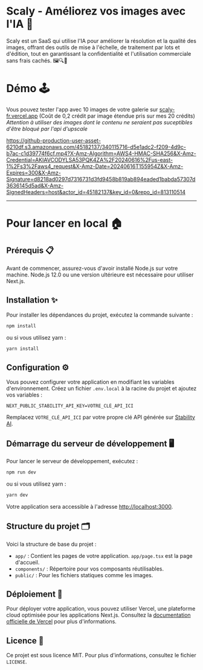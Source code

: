# Scaly - Améliorez vos images avec l'IA 🚀

Scaly est un SaaS qui utilise l'IA pour améliorer la résolution et la qualité des images, offrant des outils de mise à l'échelle, de traitement par lots et d'édition, tout en garantissant la confidentialité et l'utilisation commerciale sans frais cachés. 🖼️🔍🔐

# Démo 🕹️
Vous pouvez tester l'app avec 10 images de votre galerie sur [scaly-fr.vercel.app](https://scaly-fr.vercel.app/)
(Coût de 0,2 crédit par image étendue pris sur mes 20 crédits)
_Attention à utiliser des images dont le contenu ne seraient pas suceptibles d'être bloqué par l'api d'upscale_


https://github-production-user-asset-6210df.s3.amazonaws.com/45182137/340115716-d5e1adc2-f209-4d9c-b7ac-c1d39774f6cf.mp4?X-Amz-Algorithm=AWS4-HMAC-SHA256&X-Amz-Credential=AKIAVCODYLSA53PQK4ZA%2F20240616%2Fus-east-1%2Fs3%2Faws4_request&X-Amz-Date=20240616T155954Z&X-Amz-Expires=300&X-Amz-Signature=d8218ad0297d7316731d3fd9458b819ab894eaded1babda57307d3636145d5ad&X-Amz-SignedHeaders=host&actor_id=45182137&key_id=0&repo_id=813110514


--------------------------------------------------------

# Pour lancer en local 🏠
## Prérequis 📋

Avant de commencer, assurez-vous d'avoir installé Node.js sur votre machine. Node.js 12.0 ou une version ultérieure est nécessaire pour utiliser Next.js.

## Installation ✨

Pour installer les dépendances du projet, exécutez la commande suivante :

```bash
npm install
```

ou si vous utilisez yarn :

```bash
yarn install
```

## Configuration ⚙️

Vous pouvez configurer votre application en modifiant les variables d'environnement. Créez un fichier `.env.local` à la racine du projet et ajoutez vos variables :

```plaintext
NEXT_PUBLIC_STABILITY_API_KEY=VOTRE_CLÉ_API_ICI
```

Remplacez `VOTRE_CLÉ_API_ICI` par votre propre clé API générée sur [Stability AI](https://platform.stability.ai/account/keys).

## Démarrage du serveur de développement 🖥️

Pour lancer le serveur de développement, exécutez :

```bash
npm run dev
```

ou si vous utilisez yarn :

```bash
yarn dev
```

Votre application sera accessible à l'adresse [http://localhost:3000](http://localhost:3000).

## Structure du projet 🗂️

Voici la structure de base du projet :

- `app/` : Contient les pages de votre application. `app/page.tsx` est la page d'accueil.
- `components/` : Répertoire pour vos composants réutilisables.
- `public/` : Pour les fichiers statiques comme les images.

## Déploiement 🚀

Pour déployer votre application, vous pouvez utiliser Vercel, une plateforme cloud optimisée pour les applications Next.js. Consultez la [documentation officielle de Vercel](https://vercel.com/docs) pour plus d'informations.

## Licence 📜

Ce projet est sous licence MIT. Pour plus d'informations, consultez le fichier `LICENSE`.
